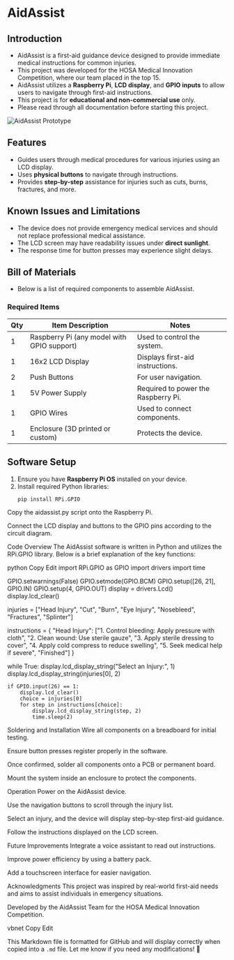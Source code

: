 # AidAssist

## Introduction
* AidAssist is a first-aid guidance device designed to provide immediate medical instructions for common injuries.
* This project was developed for the HOSA Medical Innovation Competition, where our team placed in the top 15.
* AidAssist utilizes a **Raspberry Pi**, **LCD display**, and **GPIO inputs** to allow users to navigate through first-aid instructions.
* This project is for **educational and non-commercial use** only.
* Please read through all documentation before starting this project.

![AidAssist Prototype](Images)

## Features
* Guides users through medical procedures for various injuries using an LCD display.
* Uses **physical buttons** to navigate through instructions.
* Provides **step-by-step** assistance for injuries such as cuts, burns, fractures, and more.

## Known Issues and Limitations
* The device does not provide emergency medical services and should not replace professional medical assistance.
* The LCD screen may have readability issues under **direct sunlight**.
* The response time for button presses may experience slight delays.

## Bill of Materials
* Below is a list of required components to assemble AidAssist.

### Required Items
Qty | Item Description | Notes
--- | --- | ---
1 | Raspberry Pi (any model with GPIO support) | Used to control the system.
1 | 16x2 LCD Display | Displays first-aid instructions.
2 | Push Buttons | For user navigation.
1 | 5V Power Supply | Required to power the Raspberry Pi.
1 | GPIO Wires | Used to connect components.
1 | Enclosure (3D printed or custom) | Protects the device.

## Software Setup
1. Ensure you have **Raspberry Pi OS** installed on your device.
2. Install required Python libraries:
   ```sh
   pip install RPi.GPIO
Copy the aidassist.py script onto the Raspberry Pi.

Connect the LCD display and buttons to the GPIO pins according to the circuit diagram.

Code Overview
The AidAssist software is written in Python and utilizes the RPi.GPIO library. Below is a brief explanation of the key functions:

python
Copy
Edit
import RPi.GPIO as GPIO
import drivers
import time

GPIO.setwarnings(False)
GPIO.setmode(GPIO.BCM)
GPIO.setup([26, 21], GPIO.IN)
GPIO.setup(4, GPIO.OUT)
display = drivers.Lcd()
display.lcd_clear()

injuries = ["Head Injury", "Cut", "Burn", "Eye Injury", "Nosebleed", "Fractures", "Splinter"]

instructions = {
    "Head Injury": ["1. Control bleeding: Apply pressure with cloth",
                    "2. Clean wound: Use sterile gauze",
                    "3. Apply sterile dressing to cover",
                    "4. Apply cold compress to reduce swelling",
                    "5. Seek medical help if severe",
                    "Finished"]
}

while True:
    display.lcd_display_string("Select an Injury:", 1)
    display.lcd_display_string(injuries[0], 2)

    if GPIO.input(26) == 1:
        display.lcd_clear()
        choice = injuries[0]
        for step in instructions[choice]:
            display.lcd_display_string(step, 2)
            time.sleep(2)
Soldering and Installation
Wire all components on a breadboard for initial testing.

Ensure button presses register properly in the software.

Once confirmed, solder all components onto a PCB or permanent board.

Mount the system inside an enclosure to protect the components.

Operation
Power on the AidAssist device.

Use the navigation buttons to scroll through the injury list.

Select an injury, and the device will display step-by-step first-aid guidance.

Follow the instructions displayed on the LCD screen.

Future Improvements
Integrate a voice assistant to read out instructions.

Improve power efficiency by using a battery pack.

Add a touchscreen interface for easier navigation.

Acknowledgments
This project was inspired by real-world first-aid needs and aims to assist individuals in emergency situations.

Developed by the AidAssist Team for the HOSA Medical Innovation Competition.

vbnet
Copy
Edit

This Markdown file is formatted for GitHub and will display correctly when copied into a `.md` file. Let me know if you need any modifications! 🚀

